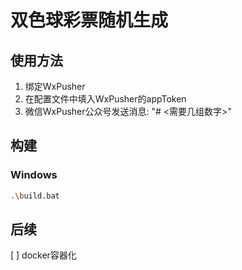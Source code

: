 # 双色球彩票随机生成

## 使用方法
1. 绑定WxPusher
2. 在配置文件中填入WxPusher的appToken
3. 微信WxPusher公众号发送消息: "#<appID> <需要几组数字>"

## 构建
### Windows
```bash
.\build.bat
```

## 后续
[ ] docker容器化

